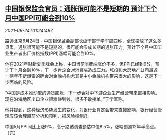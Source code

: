 <!--1624505462000-->
[中国银保监会官员：通胀很可能不是短期的 预计下个月中国PPI可能会到10%](https://cn.reuters.com/article/china-inflation-outlook-0624-thur-idCNKCS2E003X)
------

<div><i>2021-06-24T01:24:49Z</i></div><p>路透北京6月24日 - 中国银保监会副部长级干部于学军周四称，全球投放了这么多货币，通胀很可能不是短期的，很可能会形成长期的通胀压力。预计下个月中国工业生产者出厂价格指数(PPI)涨幅可能会到10%。</p><p>他在2021年财新夏季峰会上称，中国当前消费端涨价不多，但PPI已经到9%，预计下个月会到10%，下一步肯定会对消费端造成压力。城投和大房地产公司最近一两年不断爆雷的确会对金融机构尤其是中小金融机构带来很大的影响，这是下一步面临的风险。</p><p>“中国是成本推动型的通货膨胀，下一步会对中下游企业生产经营带来直接影响。现在沿海地区出口企业很难赚到钱，很多不敢接单。”于学军称。</p><p>他并提到，这种经济形势发生的变化，对银行业肯定会带来直接影响，银行经营管理应该合理超前分析和预判，把风险控制好。</p><p>中国5月PPI同比上涨9%，高于路透调查预估中值8.5%，涨幅创逾12年半高点。（完）</p>
